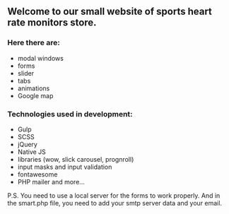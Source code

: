 ## Welcome to our small website of sports heart rate monitors store.

### Here there are:
- modal windows
- forms
- slider
- tabs
- animations
- Google map

### Technologies used in development:

- Gulp
- SCSS
- jQuery
- Native JS
- libraries (wow, slick carousel, prognroll)
- input masks and input validation
- fontawesome
- PHP mailer
and more…

P.S. You need to use a local server for the forms to work properly. And in the smart.php file, you need to add your smtp server data and your email.
